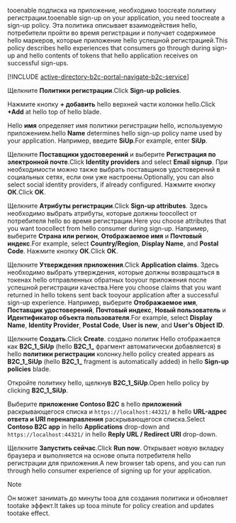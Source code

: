 <span data-ttu-id="d5f02-101">tooenable подписка на приложение, необходимо toocreate политику регистрации.</span><span class="sxs-lookup"><span data-stu-id="d5f02-101">tooenable sign-up on your application, you need toocreate a sign-up policy.</span></span> <span data-ttu-id="d5f02-102">Эта политика описывает взаимодействия hello, потребители пройти во время регистрации и получает содержимое hello маркеров, которые приложение hello успешной регистрацией.</span><span class="sxs-lookup"><span data-stu-id="d5f02-102">This policy describes hello experiences that consumers go through during sign-up and hello contents of tokens that hello application receives on successful sign-ups.</span></span>

[!INCLUDE [active-directory-b2c-portal-navigate-b2c-service](active-directory-b2c-portal-navigate-b2c-service.md)]

<span data-ttu-id="d5f02-103">Щелкните **Политики регистрации**.</span><span class="sxs-lookup"><span data-stu-id="d5f02-103">Click **Sign-up policies**.</span></span>

<span data-ttu-id="d5f02-104">Нажмите кнопку **+ добавить** hello верхней части колонки hello.</span><span class="sxs-lookup"><span data-stu-id="d5f02-104">Click **+Add** at hello top of hello blade.</span></span>

<span data-ttu-id="d5f02-105">Hello **имя** определяет имя политики регистрации hello, используемую приложением.</span><span class="sxs-lookup"><span data-stu-id="d5f02-105">hello **Name** determines hello sign-up policy name used by your application.</span></span> <span data-ttu-id="d5f02-106">Например, введите **SiUp**.</span><span class="sxs-lookup"><span data-stu-id="d5f02-106">For example, enter **SiUp**.</span></span>

<span data-ttu-id="d5f02-107">Щелкните **Поставщики удостоверений** и выберите **Регистрация по электронной почте**.</span><span class="sxs-lookup"><span data-stu-id="d5f02-107">Click **Identity providers** and select **Email signup**.</span></span> <span data-ttu-id="d5f02-108">При необходимости можно также выбрать поставщиков удостоверений в социальных сетях, если они уже настроены.</span><span class="sxs-lookup"><span data-stu-id="d5f02-108">Optionally, you can also select social identity providers, if already configured.</span></span> <span data-ttu-id="d5f02-109">Нажмите кнопку **ОК**.</span><span class="sxs-lookup"><span data-stu-id="d5f02-109">Click **OK**.</span></span>

<span data-ttu-id="d5f02-110">Щелкните **Атрибуты регистрации**.</span><span class="sxs-lookup"><span data-stu-id="d5f02-110">Click **Sign-up attributes**.</span></span> <span data-ttu-id="d5f02-111">Здесь необходимо выбрать атрибуты, которые должны toocollect от потребителя hello во время регистрации.</span><span class="sxs-lookup"><span data-stu-id="d5f02-111">Here you choose attributes that you want toocollect from hello consumer during sign-up.</span></span> <span data-ttu-id="d5f02-112">Например, выберите **Страна или регион**, **Отображаемое имя** и **Почтовый индекс**.</span><span class="sxs-lookup"><span data-stu-id="d5f02-112">For example, select **Country/Region**, **Display Name**, and **Postal Code**.</span></span> <span data-ttu-id="d5f02-113">Нажмите кнопку **ОК**.</span><span class="sxs-lookup"><span data-stu-id="d5f02-113">Click **OK**.</span></span>

<span data-ttu-id="d5f02-114">Щелкните **Утверждения приложения**.</span><span class="sxs-lookup"><span data-stu-id="d5f02-114">Click **Application claims**.</span></span> <span data-ttu-id="d5f02-115">Здесь необходимо выбрать утверждения, которые должны возвращаться в токенах hello отправленных обратных tooyour приложения после успешной регистрации качества.</span><span class="sxs-lookup"><span data-stu-id="d5f02-115">Here you choose claims that you want returned in hello tokens sent back tooyour application after a successful sign-up experience.</span></span> <span data-ttu-id="d5f02-116">Например, выберите **Отображаемое имя**, **Поставщик удостоверений**, **Почтовый индекс**, **Новый пользователь** и **Идентификатор объекта пользователя**.</span><span class="sxs-lookup"><span data-stu-id="d5f02-116">For example, select **Display Name**, **Identity Provider**, **Postal Code**, **User is new**, and **User's Object ID**.</span></span>

<span data-ttu-id="d5f02-117">Щелкните **Создать**.</span><span class="sxs-lookup"><span data-stu-id="d5f02-117">Click **Create**.</span></span> <span data-ttu-id="d5f02-118">создано политик Hello отображается как **B2C_1_SiUp** (hello **B2C\_1\_**  фрагмент автоматически добавляется) в hello **политики регистрации** колонку.</span><span class="sxs-lookup"><span data-stu-id="d5f02-118">hello policy created appears as **B2C_1_SiUp** (hello **B2C\_1\_** fragment is automatically added) in hello **Sign-up policies** blade.</span></span>

<span data-ttu-id="d5f02-119">Откройте политику hello, щелкнув **B2C_1_SiUp**.</span><span class="sxs-lookup"><span data-stu-id="d5f02-119">Open hello policy by clicking **B2C_1_SiUp**.</span></span>

<span data-ttu-id="d5f02-120">Выберите **приложение Contoso B2C** в hello **приложений** раскрывающегося списка и `https://localhost:44321/` в hello **URL-адрес ответа и URI перенаправления** раскрывающегося списка.</span><span class="sxs-lookup"><span data-stu-id="d5f02-120">Select **Contoso B2C app** in hello **Applications** drop-down and `https://localhost:44321/` in hello **Reply URL / Redirect URI** drop-down.</span></span>

<span data-ttu-id="d5f02-121">Щелкните **Запустить сейчас**.</span><span class="sxs-lookup"><span data-stu-id="d5f02-121">Click **Run now**.</span></span> <span data-ttu-id="d5f02-122">Открывает новую вкладку браузера и выполняется на основе опыта потребителя hello регистрации для приложения.</span><span class="sxs-lookup"><span data-stu-id="d5f02-122">A new browser tab opens, and you can run through hello consumer experience of signing up for your application.</span></span>

> [!NOTE]
> <span data-ttu-id="d5f02-123">Он может занимать до минуты tooa для создания политики и обновляет tootake эффект.</span><span class="sxs-lookup"><span data-stu-id="d5f02-123">It takes up tooa minute for policy creation and updates tootake effect.</span></span>
>